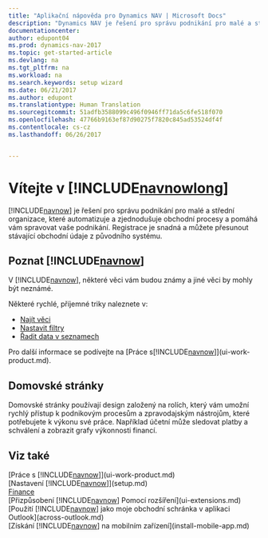 ```yaml
---
title: "Aplikační nápověda pro Dynamics NAV | Microsoft Docs"
description: "Dynamics NAV je řešení pro správu podnikání pro malé a střední organizace, které automatizuje a zjednodušuje obchodní procesy a pomáhá vám spravovat vaše podnikání."
documentationcenter: 
author: edupont04
ms.prod: dynamics-nav-2017
ms.topic: get-started-article
ms.devlang: na
ms.tgt_pltfrm: na
ms.workload: na
ms.search.keywords: setup wizard
ms.date: 06/21/2017
ms.author: edupont
ms.translationtype: Human Translation
ms.sourcegitcommit: 51adfb3588099c496f0946ff71da5c6fe518f070
ms.openlocfilehash: 47766b9163ef87d90275f7820c845ad53524df4f
ms.contentlocale: cs-cz
ms.lasthandoff: 06/26/2017


---
```


# <a name="welcome-to-includenavnowlongincludesnavnowlongmdmd"></a>Vítejte v [!INCLUDE[navnowlong](includes/navnowlong_md.md)]
[!INCLUDE[navnow](includes/navnow_md.md)] je řešení pro správu podnikání pro malé a střední organizace, které automatizuje a zjednodušuje obchodní procesy a pomáhá vám spravovat vaše podnikání. Registrace je snadná a můžete přesunout stávající obchodní údaje z původního systému.

## <a name="get-to-know-includenavnowincludesnavnowmdmd"></a>Poznat [!INCLUDE[navnow](includes/navnow_md.md)]
V [!INCLUDE[navnow](includes/navnow_md.md)], některé věci vám budou známy a jiné věci by mohly být neznámé.  

Některé rychlé, příjemné triky naleznete v:  

* [Najít věci](ui-search.md)  
* [Nastavit filtry](ui-enter-criteria-filters.md)  
* [Řadit data v seznamech](ui-sorting.md)  

Pro další informace se podívejte na [Práce s[!INCLUDE[navnow](includes/navnow_md.md)]](ui-work-product.md).  

## <a name="the-home-pages"></a>Domovské stránky
Domovské stránky používají design založený na rolích, který vám umožní rychlý přístup k podnikovým procesům a zpravodajským nástrojům, které potřebujete k výkonu své práce. Například účetní může sledovat platby a schválení a zobrazit grafy výkonnosti financí.  

## <a name="see-also"></a>Viz také
[Práce s [!INCLUDE[navnow](includes/navnow_md.md)]](ui-work-product.md)  
[Nastavení [!INCLUDE[navnow](includes/navnow_md.md)]](setup.md)  
[Finance](finance-setup.md)  
[Přizpůsobení [!INCLUDE[navnow](includes/navnow_md.md)] Pomocí rozšíření](ui-extensions.md)  
[Použití [!INCLUDE[navnow](includes/navnow_md.md)] jako moje obchodní schránka v aplikaci Outlook](across-outlook.md)  
[Získání [!INCLUDE[navnow](includes/navnow_md.md)] na mobilním zařízení](install-mobile-app.md)  

